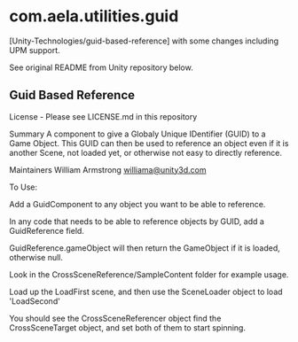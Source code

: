 # com.aela.utilities.guid

[Unity-Technologies/guid-based-reference] with some changes including UPM support.

See original README from Unity repository below.

## Guid Based Reference

License - Please see LICENSE.md in this repository

Summary
A component to give a Globaly Unique IDentifier (GUID) to a Game Object.
This GUID can then be used to reference an object even if it is another Scene, not loaded yet, or otherwise not easy to directly reference.

Maintainers
William Armstrong williama@unity3d.com

To Use:

Add a GuidComponent to any object you want to be able to reference.

In any code that needs to be able to reference objects by GUID, add a GuidReference field.

GuidReference.gameObject will then return the GameObject if it is loaded, otherwise null.

Look in the CrossSceneReference/SampleContent folder for example usage.

Load up the LoadFirst scene, and then use the SceneLoader object to load 'LoadSecond'

You should see the CrossSceneReferencer object find the CrossSceneTarget object, and set both of them to start spinning.

